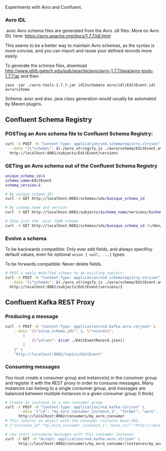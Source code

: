 Experiments with Avro and Confluent.

### Avro IDL

.avsc Avro schema files are generated from the Avro .idl files.  More on Avro IDL here:
https://avro.apache.org/docs/1.7.7/idl.html

This seems to be a better way to maintain Avro schemas, as the syntax is more concise,
and you can import and reuse your defined records more easily.

To generate the schmea files, download http://www.gtlib.gatech.edu/pub/apache/avro/avro-1.7.7/java/avro-tools-1.7.7.jar
and then

```
java -jar ./avro-tools-1.7.7.jar idl2schemata avro/idl/EditEvent.idl avro/schema
````

Schema .avsc and also .java class generation would usually be automated by Maven plugins.

## Confluent Schema Registry
### POSTing an Avro schema file to Confluent Schema Registry:
```bash
curl -X POST -H "Content-Type: application/vnd.schemaregistry.v1+json" \
  --data "{\"schema\": $(./avro_stringify.js ./avro/schema/EditEvent.avsc) }" \
  http://localhost:8081/subjects/EditEvent/versions
```

### GETing an Avro schema out of the Confluent Schema Registry

```bash
unique_schema_id=1
schema_name=EditEvent
schema_version=1

# By unique schema ID:
curl -X GET http://localhost:8081/schemas/ids/$unique_schema_id

# By schema name and version
curl -X GET http://localhost:8081/subjects/$schema_name/versions/$schema_version

# Show just the .avsc JSON schema
curl -X GET http://localhost:8081/schemas/ids/$unique_schema_id 2>/dev/null | jq .schema | ./json_unstringify.sh | jq .
```

### Evolve a schema
To be backwards compatible: Only ever add fields, and always specificy default values, even for optional ```union { null, ...}``` types.

To be forwards compatible: Never delete fields.

```bash
# POST a newly modified schema to an existing subject:
curl -X POST -H "Content-Type: application/vnd.schemaregistry.v1+json" \
  --data "{\"schema\": $(./avro_stringify.js ./avro/schema/EditEvent.avsc) }" \
  http://localhost:8081/subjects/EditEvent/versions/3
```

## Confluent Kafka REST Proxy

### Producing a message

```bash
curl -X POST -H "Content-Type: application/vnd.kafka.avro.v1+json" \
    --data "{\"value_schema_id\": 1, \"records\":
        [
            {\"value\": $(cat ./EditEventRecord.json)}
        ]
    }" \
    "http://localhost:8082/topics/EditEvent"

```

### Consuming messages

You must create a consumer group and instance(s) in the conumser group and
register it with the REST proxy in order to consume messages.  Many instances
can belong to a single consumer group, and messages are balanced between
multiple instances in a given consumer group (I think).

```bash
# Create an instance in a new consumer group
curl -X POST -H "Content-Type: application/vnd.kafka.v1+json" \
      --data '{"id": "my_avro_consumer_instance_1", "format": "avro", "auto.offset.reset": "smallest"}' \
      http://localhost:8082/consumers/my_avro_consumer
# This returns an object with the consumer instance base URI:
# {"instance_id":"my_avro_consumer_instance_1","base_uri":"http://localhost:8082/consumers/my_avro_consumer/instances/my_avro_consumer_instance_1"}

# now start consuming messages with this consumer instance
curl -X GET -H "Accept: application/vnd.kafka.avro.v1+json" \
      http://localhost:8082/consumers/my_avro_consumer/instances/my_avro_consumer_instance_1/topics/EditEvent 2>/dev/null | jq .

